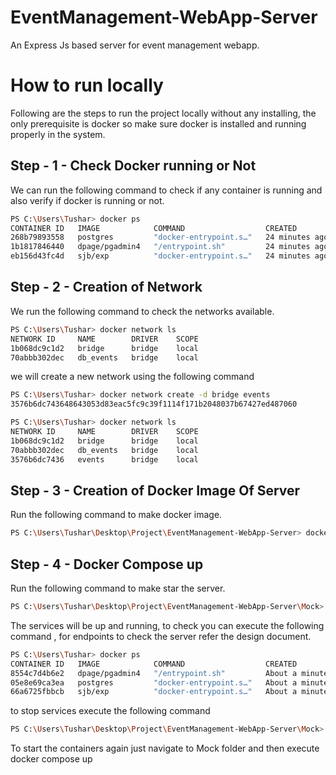 # EventManagement-WebApp-Server
An Express Js based server for event management webapp.

# How to run locally

Following are the steps to run the project locally without any installing, the only prerequisite is docker so make sure docker is installed and running properly in the system.

## Step - 1 - Check Docker running or Not

We can run the following command to check if any container is running and also verify if docker is running or not.

```bash
PS C:\Users\Tushar> docker ps
CONTAINER ID   IMAGE            COMMAND                  CREATED          STATUS          PORTS                           NAMES
268b79893558   postgres         "docker-entrypoint.s…"   24 minutes ago   Up 24 minutes   0.0.0.0:5432->5432/tcp          pg_container
1b1817846440   dpage/pgadmin4   "/entrypoint.sh"         24 minutes ago   Up 24 minutes   443/tcp, 0.0.0.0:5050->80/tcp   pgadmin4_container
eb156d43fc4d   sjb/exp          "docker-entrypoint.s…"   24 minutes ago   Up 24 minutes   0.0.0.0:3030->3000/tcp          server_container
```

## Step - 2 - Creation of Network

We run the following command to check the networks available.

```bash
PS C:\Users\Tushar> docker network ls
NETWORK ID     NAME        DRIVER    SCOPE
1b068dc9c1d2   bridge      bridge    local
70abbb302dec   db_events   bridge    local
```

we will create a new network using the following command

```bash
PS C:\Users\Tushar> docker network create -d bridge events
3576b6dc743648643053d83eac5fc9c39f1114f171b2048037b67427ed487060
```

```bash
PS C:\Users\Tushar> docker network ls
NETWORK ID     NAME        DRIVER    SCOPE
1b068dc9c1d2   bridge      bridge    local
70abbb302dec   db_events   bridge    local
3576b6dc7436   events      bridge    local
```

## Step - 3 - Creation of Docker Image Of Server

Run the following command to make docker image.

```bash
PS C:\Users\Tushar\Desktop\Project\EventManagement-WebApp-Server> docker build . -t sjb/exp
```

## Step - 4 - Docker Compose up

Run the following command to make star the server.

```bash
PS C:\Users\Tushar\Desktop\Project\EventManagement-WebApp-Server\Mock> docker compose up -d
```

The services will be up and running, to check you can execute the following command , for endpoints to check the server refer the design document.

```bash
PS C:\Users\Tushar> docker ps
CONTAINER ID   IMAGE            COMMAND                  CREATED              STATUS              PORTS                           NAMES
8554c7d4b6e2   dpage/pgadmin4   "/entrypoint.sh"         About a minute ago   Up About a minute   443/tcp, 0.0.0.0:5050->80/tcp   pgadmin4_container
05e8e69ca3ea   postgres         "docker-entrypoint.s…"   About a minute ago   Up About a minute   0.0.0.0:5432->5432/tcp          pg_container
66a6725fbbcb   sjb/exp          "docker-entrypoint.s…"   About a minute ago   Up About a minute   0.0.0.0:3030->3000/tcp          server_container
```

to stop services execute the following command

```bash
PS C:\Users\Tushar\Desktop\Project\EventManagement-WebApp-Server\Mock> docker compose down
```

To start the containers again just navigate to Mock folder and then execute docker compose up

